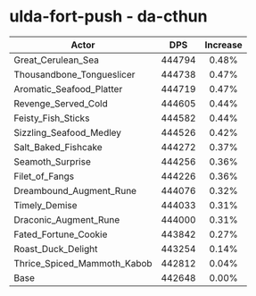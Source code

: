 # ulda-fort-push - da-cthun
| Actor | DPS | Increase |
|---|:---:|:---:|
|Great_Cerulean_Sea|444794|0.48%|
|Thousandbone_Tongueslicer|444738|0.47%|
|Aromatic_Seafood_Platter|444719|0.47%|
|Revenge_Served_Cold|444605|0.44%|
|Feisty_Fish_Sticks|444582|0.44%|
|Sizzling_Seafood_Medley|444526|0.42%|
|Salt_Baked_Fishcake|444272|0.37%|
|Seamoth_Surprise|444256|0.36%|
|Filet_of_Fangs|444226|0.36%|
|Dreambound_Augment_Rune|444076|0.32%|
|Timely_Demise|444033|0.31%|
|Draconic_Augment_Rune|444000|0.31%|
|Fated_Fortune_Cookie|443842|0.27%|
|Roast_Duck_Delight|443254|0.14%|
|Thrice_Spiced_Mammoth_Kabob|442812|0.04%|
|Base|442648|0.00%|
